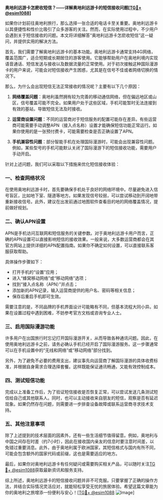 **奥地利远游卡怎麽收短信？——详解奥地利远游卡的短信接收问题[[TG💪+ @esim1088](https://t.me/s/esim1088)]**

如果你计划前往奥地利旅行，那么选择一张合适的电话卡至关重要。奥地利远游卡以其便捷性和性价比吸引了众多游客的关注。然而，在实际使用过程中，不少用户会遇到关于短信接收的问题。本文将详细解答“奥地利远游卡怎麽收短信”这一疑问，并提供实用的解决方法。

首先，我们需要了解奥地利远游卡的基本功能。奥地利远游卡通常支持4G网络，覆盖范围广，适合短期或长期居住的游客使用。它能够帮助用户在奥地利境内实现语音通话、短信发送与接收以及数据流量的正常使用。对于初次接触这种国际漫游卡的用户来说，可能会对短信接收产生困惑，尤其是在信号不佳或者网络切换的情况下。

那么，为什么会出现短信无法正常接收的情况呢？主要有以下几个原因：

1. **网络覆盖问题**：奥地利虽然拥有较为完善的移动通信网络，但在偏远地区或山区，信号覆盖可能不完全。如果用户处于这些区域，手机可能暂时无法连接到有效的基站，导致短信无法及时接收。
   
2. **运营商设置问题**：不同的运营商对于短信服务的配置可能存在差异。有些运营商可能需要手动调整APN（接入点名称）设置才能确保短信功能正常运行。如果你使用的是一张预付费卡，可能需要检查是否正确设置了APN。

3. **手机兼容性问题**：部分智能手机在处理国际漫游时，可能会出现兼容性问题。例如，某些型号的手机可能默认关闭了国际漫游下的短信接收功能，需要用户手动开启。

针对上述问题，我们可以采取以下措施来优化短信接收体验：

### 一、检查网络状况

在使用奥地利远游卡时，首先要确保手机处于良好的网络环境中。尽量避免进入信号盲区，比如地下室、隧道等地方。如果发现信号较弱，可以尝试移动到开阔地带重新接收信号。此外，建议在出发前通过地图软件查看目的地的网络覆盖情况，提前做好规划。

### 二、确认APN设置

APN是手机访问互联网和短信服务的关键参数。对于奥地利远游卡用户而言，正确的APN设置可以直接影响短信的接收效果。一般来说，大多数运营商都会在其官方网站上提供详细的APN配置指南。如果你不确定如何设置，可以直接联系客服获取帮助。

具体操作步骤如下：
- 打开手机的“设置”应用；
- 进入“蜂窝移动网络”或“移动网络”选项；
- 找到“接入点名称（APN）”并点击；
- 添加新的APN记录，输入运营商提供的用户名、密码等相关信息；
- 保存后重启手机即可生效。

需要注意的是，不同品牌的手机界面设计可能略有不同，但基本流程大同小异。如果在设置过程中遇到困难，不妨参考官方文档或咨询专业人士。

### 三、启用国际漫游功能

许多用户在出国旅行时忘记打开国际漫游开关，从而导致各种通讯问题。因此，在使用奥地利远游卡之前，请务必确认手机已经开启了国际漫游服务。这一步骤通常可以在手机设置中的“无线和网络”或“移动网络”部分找到。

另外，为了避免不必要的费用支出，建议事先向运营商了解国际漫游的具体收费标准，并根据自身需求合理选择套餐。这样既能保证通讯畅通，又能有效控制成本。

### 四、测试短信功能

完成以上准备工作后，为了验证短信接收是否恢复正常，可以尝试发送几条测试短信给自己或其他联系人。同时，也可以主动接收来自朋友的短信，观察是否有延迟现象。如果仍然存在问题，则需要进一步排查设备故障或联系运营商寻求技术支持。

### 五、其他注意事项

除了上述提到的技术层面的因素外，还有一些生活细节值得留意。例如，奥地利与中国之间存在时差（约7小时），因此在接收国内亲友的信息时要注意时间差，以免错过重要消息。此外，由于奥地利属于欧洲国家，其短信格式与国内有所不同，可能会包含额外的国家代码或前缀，这也是需要适应的地方。

最后，如果你对奥地利远游卡有任何疑问或需要购买相关产品，可以随时关注[TG💪+ @esim1088](https://t.me/s/esim1088)获取最新资讯和服务支持。

综上所述，奥地利远游卡的短信接收问题并非不可克服。只要掌握了正确的操作方法，并结合实际情况灵活应对，就能轻松享受无忧的旅居体验。希望这篇文章能为你的奥地利之旅增添一份便利与安心！[[TG💪+ @esim1088](https://t.me/s/esim1088) ![Image](https://i.postimg.cc/4NQfJmqS/Snipaste-2025-05-13-00-14-12.png)]